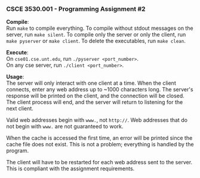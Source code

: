 ### CSCE 3530.001 - Programming Assignment #2

**Compile**:  
Run `make` to compile everything. To compile without stdout 
messages on the server, run `make silent`. To compile only the 
server or only the client, run `make pyserver` or 
`make client`. To delete the executables, run `make clean`.
  
**Execute**:  
On `cse01.cse.unt.edu`, run `./pyserver <port_number>`.  
On any cse server, run `./client <port_number>`.
  
**Usage**:  
The server will only interact with one client at a time. 
When the client connects, enter any web address up to ~1000 
characters long. The server's response will be printed on 
the client, and the connection will be closed. The client 
process will end, and the server will return to listening 
for the next client.
  
Valid web addresses begin with `www.`, not `http://`. Web
addresses that do not begin with `www.` are not guaranteed
to work.

When the cache is accessed the first time, an error will
be printed since the cache file does not exist. This
is not a problem; everything is handled by the program.  
  
The client will have to be restarted for each web
address sent to the server. This is compliant with
the assignment requirements.
